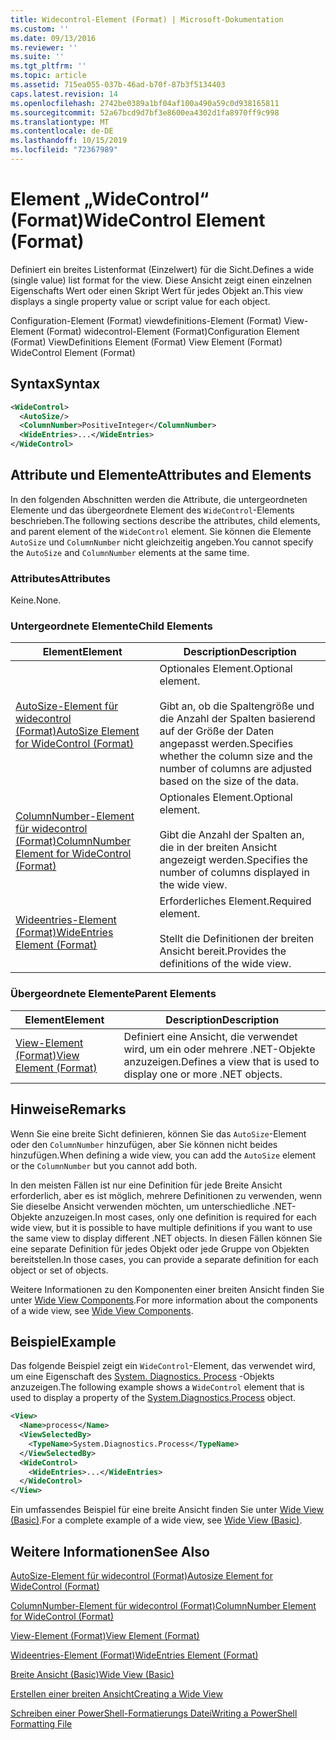 ```yaml
---
title: Widecontrol-Element (Format) | Microsoft-Dokumentation
ms.custom: ''
ms.date: 09/13/2016
ms.reviewer: ''
ms.suite: ''
ms.tgt_pltfrm: ''
ms.topic: article
ms.assetid: 715ea055-037b-46ad-b70f-87b3f5134403
caps.latest.revision: 14
ms.openlocfilehash: 2742be0389a1bf04af100a490a59c0d938165811
ms.sourcegitcommit: 52a67bcd9d7bf3e8600ea4302d1fa8970ff9c998
ms.translationtype: MT
ms.contentlocale: de-DE
ms.lasthandoff: 10/15/2019
ms.locfileid: "72367989"
---
```

# <a name="widecontrol-element-format"></a><span data-ttu-id="a713e-102">Element „WideControl“ (Format)</span><span class="sxs-lookup"><span data-stu-id="a713e-102">WideControl Element (Format)</span></span>

<span data-ttu-id="a713e-103">Definiert ein breites Listenformat (Einzelwert) für die Sicht.</span><span class="sxs-lookup"><span data-stu-id="a713e-103">Defines a wide (single value) list format for the view.</span></span> <span data-ttu-id="a713e-104">Diese Ansicht zeigt einen einzelnen Eigenschafts Wert oder einen Skript Wert für jedes Objekt an.</span><span class="sxs-lookup"><span data-stu-id="a713e-104">This view displays a single property value or script value for each object.</span></span>

<span data-ttu-id="a713e-105">Configuration-Element (Format) viewdefinitions-Element (Format) View-Element (Format) widecontrol-Element (Format)</span><span class="sxs-lookup"><span data-stu-id="a713e-105">Configuration Element (Format) ViewDefinitions Element (Format) View Element (Format) WideControl Element (Format)</span></span>

## <a name="syntax"></a><span data-ttu-id="a713e-106">Syntax</span><span class="sxs-lookup"><span data-stu-id="a713e-106">Syntax</span></span>

```xml
<WideControl>
  <AutoSize/>
  <ColumnNumber>PositiveInteger</ColumnNumber>
  <WideEntries>...</WideEntries>
</WideControl>
```

## <a name="attributes-and-elements"></a><span data-ttu-id="a713e-107">Attribute und Elemente</span><span class="sxs-lookup"><span data-stu-id="a713e-107">Attributes and Elements</span></span>

<span data-ttu-id="a713e-108">In den folgenden Abschnitten werden die Attribute, die untergeordneten Elemente und das übergeordnete Element des `WideControl`-Elements beschrieben.</span><span class="sxs-lookup"><span data-stu-id="a713e-108">The following sections describe the attributes, child elements, and parent element of the `WideControl` element.</span></span> <span data-ttu-id="a713e-109">Sie können die Elemente `AutoSize` und `ColumnNumber` nicht gleichzeitig angeben.</span><span class="sxs-lookup"><span data-stu-id="a713e-109">You cannot specify the `AutoSize` and `ColumnNumber` elements at the same time.</span></span>

### <a name="attributes"></a><span data-ttu-id="a713e-110">Attributes</span><span class="sxs-lookup"><span data-stu-id="a713e-110">Attributes</span></span>

<span data-ttu-id="a713e-111">Keine.</span><span class="sxs-lookup"><span data-stu-id="a713e-111">None.</span></span>

### <a name="child-elements"></a><span data-ttu-id="a713e-112">Untergeordnete Elemente</span><span class="sxs-lookup"><span data-stu-id="a713e-112">Child Elements</span></span>

|<span data-ttu-id="a713e-113">Element</span><span class="sxs-lookup"><span data-stu-id="a713e-113">Element</span></span>|<span data-ttu-id="a713e-114">Description</span><span class="sxs-lookup"><span data-stu-id="a713e-114">Description</span></span>|
|-------------|-----------------|
|[<span data-ttu-id="a713e-115">AutoSize-Element für widecontrol (Format)</span><span class="sxs-lookup"><span data-stu-id="a713e-115">AutoSize Element for WideControl (Format)</span></span>](./autosize-element-for-widecontrol-format.md)|<span data-ttu-id="a713e-116">Optionales Element.</span><span class="sxs-lookup"><span data-stu-id="a713e-116">Optional element.</span></span><br /><br /> <span data-ttu-id="a713e-117">Gibt an, ob die Spaltengröße und die Anzahl der Spalten basierend auf der Größe der Daten angepasst werden.</span><span class="sxs-lookup"><span data-stu-id="a713e-117">Specifies whether the column size and the number of columns are adjusted based on the size of the data.</span></span>|
|[<span data-ttu-id="a713e-118">ColumnNumber-Element für widecontrol (Format)</span><span class="sxs-lookup"><span data-stu-id="a713e-118">ColumnNumber Element for WideControl (Format)</span></span>](./columnnumber-element-for-widecontrol-format.md)|<span data-ttu-id="a713e-119">Optionales Element.</span><span class="sxs-lookup"><span data-stu-id="a713e-119">Optional element.</span></span><br /><br /> <span data-ttu-id="a713e-120">Gibt die Anzahl der Spalten an, die in der breiten Ansicht angezeigt werden.</span><span class="sxs-lookup"><span data-stu-id="a713e-120">Specifies the number of columns displayed in the wide view.</span></span>|
|[<span data-ttu-id="a713e-121">Wideentries-Element (Format)</span><span class="sxs-lookup"><span data-stu-id="a713e-121">WideEntries Element (Format)</span></span>](./wideentries-element-for-widecontrol-format.md)|<span data-ttu-id="a713e-122">Erforderliches Element.</span><span class="sxs-lookup"><span data-stu-id="a713e-122">Required element.</span></span><br /><br /> <span data-ttu-id="a713e-123">Stellt die Definitionen der breiten Ansicht bereit.</span><span class="sxs-lookup"><span data-stu-id="a713e-123">Provides the definitions of the wide view.</span></span>|

### <a name="parent-elements"></a><span data-ttu-id="a713e-124">Übergeordnete Elemente</span><span class="sxs-lookup"><span data-stu-id="a713e-124">Parent Elements</span></span>

|<span data-ttu-id="a713e-125">Element</span><span class="sxs-lookup"><span data-stu-id="a713e-125">Element</span></span>|<span data-ttu-id="a713e-126">Description</span><span class="sxs-lookup"><span data-stu-id="a713e-126">Description</span></span>|
|-------------|-----------------|
|[<span data-ttu-id="a713e-127">View-Element (Format)</span><span class="sxs-lookup"><span data-stu-id="a713e-127">View Element (Format)</span></span>](./view-element-format.md)|<span data-ttu-id="a713e-128">Definiert eine Ansicht, die verwendet wird, um ein oder mehrere .NET-Objekte anzuzeigen.</span><span class="sxs-lookup"><span data-stu-id="a713e-128">Defines a view that is used to display one or more .NET objects.</span></span>|

## <a name="remarks"></a><span data-ttu-id="a713e-129">Hinweise</span><span class="sxs-lookup"><span data-stu-id="a713e-129">Remarks</span></span>

<span data-ttu-id="a713e-130">Wenn Sie eine breite Sicht definieren, können Sie das `AutoSize`-Element oder den `ColumnNumber` hinzufügen, aber Sie können nicht beides hinzufügen.</span><span class="sxs-lookup"><span data-stu-id="a713e-130">When defining a wide view, you can add the `AutoSize` element or the `ColumnNumber` but you cannot add both.</span></span>

<span data-ttu-id="a713e-131">In den meisten Fällen ist nur eine Definition für jede Breite Ansicht erforderlich, aber es ist möglich, mehrere Definitionen zu verwenden, wenn Sie dieselbe Ansicht verwenden möchten, um unterschiedliche .NET-Objekte anzuzeigen.</span><span class="sxs-lookup"><span data-stu-id="a713e-131">In most cases, only one definition is required for each wide view, but it is possible to have multiple definitions if you want to use the same view to display different .NET objects.</span></span> <span data-ttu-id="a713e-132">In diesen Fällen können Sie eine separate Definition für jedes Objekt oder jede Gruppe von Objekten bereitstellen.</span><span class="sxs-lookup"><span data-stu-id="a713e-132">In those cases, you can provide a separate definition for each object or set of objects.</span></span>

<span data-ttu-id="a713e-133">Weitere Informationen zu den Komponenten einer breiten Ansicht finden Sie unter [Wide View Components](./creating-a-wide-view.md).</span><span class="sxs-lookup"><span data-stu-id="a713e-133">For more information about the components of a wide view, see [Wide View Components](./creating-a-wide-view.md).</span></span>

## <a name="example"></a><span data-ttu-id="a713e-134">Beispiel</span><span class="sxs-lookup"><span data-stu-id="a713e-134">Example</span></span>

<span data-ttu-id="a713e-135">Das folgende Beispiel zeigt ein `WideControl`-Element, das verwendet wird, um eine Eigenschaft des [System. Diagnostics. Process](/dotnet/api/System.Diagnostics.Process) -Objekts anzuzeigen.</span><span class="sxs-lookup"><span data-stu-id="a713e-135">The following example shows a `WideControl` element that is used to display a property of the [System.Diagnostics.Process](/dotnet/api/System.Diagnostics.Process) object.</span></span>

```xml
<View>
  <Name>process</Name>
  <ViewSelectedBy>
    <TypeName>System.Diagnostics.Process</TypeName>
  </ViewSelectedBy>
  <WideControl>
    <WideEntries>...</WideEntries>
  </WideControl>
</View>
```

<span data-ttu-id="a713e-136">Ein umfassendes Beispiel für eine breite Ansicht finden Sie unter [Wide View (Basic)](./wide-view-basic.md).</span><span class="sxs-lookup"><span data-stu-id="a713e-136">For a complete example of a wide view, see [Wide View (Basic)](./wide-view-basic.md).</span></span>

## <a name="see-also"></a><span data-ttu-id="a713e-137">Weitere Informationen</span><span class="sxs-lookup"><span data-stu-id="a713e-137">See Also</span></span>

[<span data-ttu-id="a713e-138">AutoSize-Element für widecontrol (Format)</span><span class="sxs-lookup"><span data-stu-id="a713e-138">Autosize Element for WideControl (Format)</span></span>](./autosize-element-for-widecontrol-format.md)

[<span data-ttu-id="a713e-139">ColumnNumber-Element für widecontrol (Format)</span><span class="sxs-lookup"><span data-stu-id="a713e-139">ColumnNumber Element for WideControl (Format)</span></span>](./columnnumber-element-for-widecontrol-format.md)

[<span data-ttu-id="a713e-140">View-Element (Format)</span><span class="sxs-lookup"><span data-stu-id="a713e-140">View Element (Format)</span></span>](./view-element-format.md)

[<span data-ttu-id="a713e-141">Wideentries-Element (Format)</span><span class="sxs-lookup"><span data-stu-id="a713e-141">WideEntries Element (Format)</span></span>](./wideentries-element-for-widecontrol-format.md)

[<span data-ttu-id="a713e-142">Breite Ansicht (Basic)</span><span class="sxs-lookup"><span data-stu-id="a713e-142">Wide View (Basic)</span></span>](./wide-view-basic.md)

[<span data-ttu-id="a713e-143">Erstellen einer breiten Ansicht</span><span class="sxs-lookup"><span data-stu-id="a713e-143">Creating a Wide View</span></span>](./creating-a-wide-view.md)

[<span data-ttu-id="a713e-144">Schreiben einer PowerShell-Formatierungs Datei</span><span class="sxs-lookup"><span data-stu-id="a713e-144">Writing a PowerShell Formatting File</span></span>](./writing-a-powershell-formatting-file.md)
